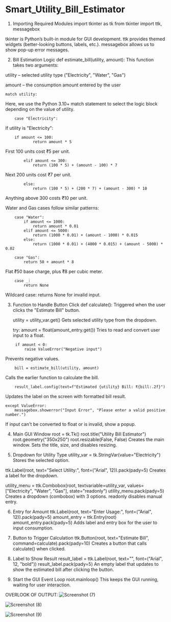 # Smart_Utility_Bill_Estimator 

1. Importing Required Modules
import tkinter as tk
from tkinter import ttk, messagebox

tkinter is Python’s built-in module for GUI development.
ttk provides themed widgets (better-looking buttons, labels, etc.).
messagebox allows us to show pop-up error messages.

2. Bill Estimation Logic
def estimate_bill(utility, amount):
This function takes two arguments:

utility – selected utility type ("Electricity", "Water", "Gas")

amount – the consumption amount entered by the user

    match utility:
Here, we use the Python 3.10+ match statement to select the logic block depending on the value of utility.

        case "Electricity":
If utility is "Electricity":

        if amount <= 100:
                return amount * 5
First 100 units cost ₹5 per unit.


            elif amount <= 300:
                return (100 * 5) + (amount - 100) * 7
Next 200 units cost ₹7 per unit.

            else:
                return (100 * 5) + (200 * 7) + (amount - 300) * 10
Anything above 300 costs ₹10 per unit.

Water and Gas cases follow similar patterns:

        case "Water":
            if amount <= 1000:
                return amount * 0.01
            elif amount <= 5000:
                return (1000 * 0.01) + (amount - 1000) * 0.015
            else:
                return (1000 * 0.01) + (4000 * 0.015) + (amount - 5000) * 0.02

        case "Gas":
            return 50 + amount * 8
Flat ₹50 base charge, plus ₹8 per cubic meter.

        case _:
            return None
Wildcard case: returns None for invalid input.

3. Function to Handle Button Click
def calculate():
Triggered when the user clicks the "Estimate Bill" button.

    utility = utility_var.get()
Gets selected utility type from the dropdown.

    try:
        amount = float(amount_entry.get())
Tries to read and convert user input to a float.

        if amount < 0:
            raise ValueError("Negative input")
Prevents negative values.

        bill = estimate_bill(utility, amount)
Calls the earlier function to calculate the bill.

        result_label.config(text=f"Estimated {utility} Bill: ₹{bill:.2f}")
Updates the label on the screen with formatted bill result.

    except ValueError:
        messagebox.showerror("Input Error", "Please enter a valid positive number.")
If input can't be converted to float or is invalid, show a popup.

4. Main GUI Window
root = tk.Tk()
root.title("Utility Bill Estimator")
root.geometry("350x250")
root.resizable(False, False)
Creates the main window.
Sets the title, size, and disables resizing.

5. Dropdown for Utility Type
utility_var = tk.StringVar(value="Electricity")
Stores the selected option.

ttk.Label(root, text="Select Utility:", font=("Arial", 12)).pack(pady=5)
Creates a label for the dropdown.

utility_menu = ttk.Combobox(root, textvariable=utility_var, values=["Electricity", "Water", "Gas"], state="readonly")
utility_menu.pack(pady=5)
Creates a dropdown (combobox) with 3 options. readonly disables manual entry.

6. Entry for Amount
ttk.Label(root, text="Enter Usage:", font=("Arial", 12)).pack(pady=5)
amount_entry = ttk.Entry(root)
amount_entry.pack(pady=5)
Adds label and entry box for the user to input consumption.

7. Button to Trigger Calculation
ttk.Button(root, text="Estimate Bill", command=calculate).pack(pady=10)
Creates a button that calls calculate() when clicked.

8. Label to Show Result
result_label = ttk.Label(root, text="", font=("Arial", 12, "bold"))
result_label.pack(pady=5)
An empty label that updates to show the estimated bill after clicking the button.

9. Start the GUI Event Loop
root.mainloop()
This keeps the GUI running, waiting for user interaction.

OVERLOOK OF OUTPUT:
![Screenshot (7)](https://github.com/user-attachments/assets/dc31d2b3-88eb-46cd-8450-c970064f95f2)

![Screenshot (8)](https://github.com/user-attachments/assets/a540d83c-0f70-4af0-afc5-17388cbd0e0b)

![Screenshot (9)](https://github.com/user-attachments/assets/fe6d903e-895a-47f7-ae97-9d23b2a350fb)

